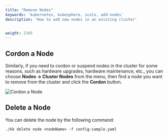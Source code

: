 ```yaml
---
title: "Remove Nodes"
keywords: 'kubernetes, kubesphere, scale, add-nodes'
description: 'How to add new nodes in an existing cluster'


weight: 2345
---
```


## Cordon a Node

Similarly, if you need to cordon or suspend nodes in the cluster for some reasons, such as hardware upgrades, hardware maintenance, etc., you can choose **Nodes → Cluster Nodes** from the menu, then find a node you want to remove from the cluster and click the **Cordon** button.

![Cordon a Node](https://ap3.qingstor.com/kubesphere-website/docs/20200828232951.png)

## Delete a Node

You can delete the node by the following command:

```
./kk delete node <nodeName> -f config-sample.yaml
```
